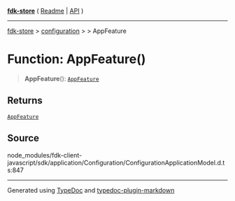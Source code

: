 [**fdk-store**](../../../README.md) ( [Readme](../../../README.md) \| [API](../../../API.md) )

---

[fdk-store](../../../API.md) > [configuration](../../README.md) > [<internal>](../README.md) > AppFeature

# Function: AppFeature()

> **AppFeature**(): [`AppFeature`](../type-aliases/type-alias.AppFeature.md)

## Returns

[`AppFeature`](../type-aliases/type-alias.AppFeature.md)

## Source

node_modules/fdk-client-javascript/sdk/application/Configuration/ConfigurationApplicationModel.d.ts:847

---

Generated using [TypeDoc](https://typedoc.org/) and [typedoc-plugin-markdown](https://www.npmjs.com/package/typedoc-plugin-markdown)
